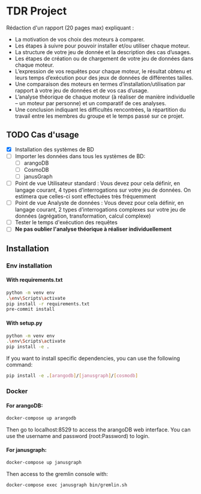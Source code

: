 # TDR Project
Rédaction d'un rapport (20 pages max) expliquant :
- La motivation de vos choix des moteurs à comparer.
- Les étapes à suivre pour pouvoir installer et/ou utiliser chaque moteur.
- La structure de votre jeu de donnée et la description des cas d’usages.
- Les étapes de création ou de chargement de votre jeu de données dans chaque
moteur.
- L’expression de vos requêtes pour chaque moteur, le résultat obtenu et leurs temps
d’exécution pour des jeux de données de différentes tailles.
- Une comparaison des moteurs en termes d’installation/utilisation par rapport à
votre jeu de données et de vos cas d’usage.
- L’analyse théorique de chaque moteur (à réaliser de manière individuelle – un moteur
par personne) et un comparatif de ces analyses.
- Une conclusion indiquant les difficultés rencontrées, la répartition du travail entre les
membres du groupe et le temps passé sur ce projet.

## TODO Cas d'usage
- [X] Installation des systèmes de BD
- [ ] Importer les données dans tous les systèmes de BD:
    - [ ] arangoDB
    - [ ] CosmoDB
    - [ ] janusGraph
- [ ] Point de vue Utilisateur standard : Vous devez pour cela définir, en langage courant, 4 types
d’interrogations sur votre jeu de données. On estimera que celles-ci sont effectuées très
fréquemment
- [ ] Point de vue Analyste de données : Vous devez pour cela définir, en langage courant, 2 types
d’interrogations complexes sur votre jeu de données (agrégation, transformation, calcul
complexe)
- [ ] Tester le temps d'exécution des requêtes
- [ ] **Ne pas oublier l'analyse théorique à réaliser individuellement**

## Installation

### Env installation
#### With requirements.txt
```bash
python -m venv env
.\env\Scripts\activate
pip install -r requirements.txt
pre-commit install
```
#### With setup.py
```bash
python -m venv env
.\env\Scripts\activate
pip install -e .
```
If you want to install specific dependencies, you can use the following command:
```bash
pip install -e .[arangodb]/[janusgraph]/[cosmodb]
```

### Docker
#### For arangoDB:
```bash
docker-compose up arangodb
```
Then go to localhost:8529 to access the arangoDB web interface.
You can use the username and password (root:Password) to login.
#### For janusgraph:
```bash
docker-compose up janusgraph
```
Then access to the gremlin console with:
```bash
docker-compose exec janusgraph bin/gremlin.sh
```
